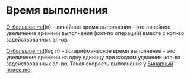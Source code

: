 # Время выполнения
[О-большое.md](О-большое.md)(n) - линейное время выполнения - это линейное увеличение времени выполнения (кол-по операций) вместе с кол-во задействованных эл-ов.

[О-большое.md](О-большое.md)(log n) - логарифмическое время выполнения - это увеличение времени на одну единицу при каждом удвоении кол-ва задействованных эл-во. Такая скорость выполнения у [Бинарный поиск.md](Бинарный%20поиск.md).